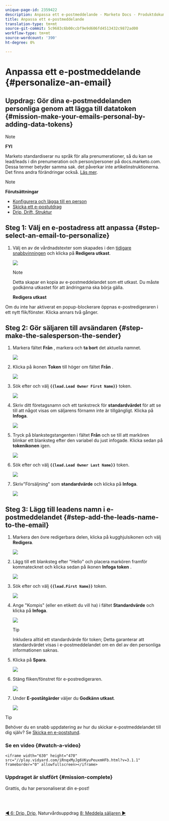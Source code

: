 ```yaml
---
unique-page-id: 2359422
description: Anpassa ett e-postmeddelande - Marketo Docs - Produktdokumentation
title: Anpassa ett e-postmeddelande
translation-type: tm+mt
source-git-commit: 5c9683c6b00ccbf9e9d606fd4513432c9872ad00
workflow-type: tm+mt
source-wordcount: '390'
ht-degree: 0%

---
```



# Anpassa ett e-postmeddelande {#personalize-an-email}

## Uppdrag: Gör dina e-postmeddelanden personliga genom att lägga till datatoken {#mission-make-your-emails-personal-by-adding-data-tokens}

>[!NOTE]
>
>**FYI**
>
>Marketo standardiserar nu språk för alla prenumerationer, så du kan se lead/leads i din prenumeration och person/personer på docs.marketo.com. Dessa termer betyder samma sak. det påverkar inte artikelinstruktionerna. Det finns andra förändringar också. [Läs mer](http://docs.marketo.com/display/DOCS/Updates+to+Marketo+Terminology).

>[!NOTE]
>
>**Förutsättningar**
>
>* [Konfigurera och lägga till en person](get-set-up-and-add-a-person.md)
>* [Skicka ett e-postutdrag](send-an-email.md)
>* [Drip, Drift, Struktur](drip-drip-nurture.md)


## Steg 1: Välj en e-postadress att anpassa {#step-select-an-email-to-personalize}

1. Välj en av de vårdnadstexter som skapades i den [tidigare snabbvinningen](drip-drip-nurture.md) och klicka på **Redigera utkast**.

   ![](assets/one-4.png)

   >[!NOTE]
   >
   >Detta skapar en kopia av e-postmeddelandet som ett utkast. Du måste godkänna utkastet för att ändringarna ska börja gälla.

   **Redigera utkast**

Om du inte har aktiverat en popup-blockerare öppnas e-postredigeraren i ett nytt flik/fönster. Klicka annars två gånger.

## Steg 2: Gör säljaren till avsändaren {#step-make-the-salesperson-the-sender}

1. Markera fältet **Från** , markera och **ta bort** det aktuella namnet.

   ![](assets/two-5.png)

1. Klicka på ikonen **Token** till höger om fältet **Från** .

   ![](assets/three-4.png)

1. Sök efter och välj **`{{lead.Lead Owner First Name}}`** token.

   ![](assets/four-3.png)

1. Skriv ditt företagsnamn och ett tankstreck för **standardvärdet** för att se till att något visas om säljarens förnamn inte är tillgängligt. Klicka på **Infoga**.

   ![](assets/five-4.png)

1. Tryck på blankstegstangenten i fältet **Från** och se till att markören blinkar ett blanksteg efter den variabel du just infogade. Klicka sedan på **tokenikonen** igen.

   ![](assets/six-4.png)

1. Sök efter och välj **`{{lead.Lead Owner Last Name}}`** token.

   ![](assets/seven-5.png)

1. Skriv&quot;Försäljning&quot; som **standardvärde** och klicka på **Infoga**.

   ![](assets/eight-3.png)

## Steg 3: Lägg till leadens namn i e-postmeddelandet {#step-add-the-leads-name-to-the-email}

1. Markera den övre redigerbara delen, klicka på kugghjulsikonen och välj **Redigera**.

   ![](assets/nine-2.png)

1. Lägg till ett blanksteg efter &quot;Hello&quot; och placera markören framför kommatecknet och klicka sedan på ikonen **Infoga token** .

   ![](assets/ten-4.png)

1. Sök efter och välj **`{{lead.First Name}}`** token.

   ![](assets/eleven-4.png)

1. Ange &quot;Kompis&quot; (eller en etikett du vill ha) i fältet **Standardvärde** och klicka på **Infoga**.

   ![](assets/twelve-3.png)

   >[!TIP]
   >
   >Inkludera alltid ett standardvärde för token; Detta garanterar att standardvärdet visas i e-postmeddelandet om en del av den personliga informationen saknas.

1. Klicka på **Spara**.

   ![](assets/thirteen-3.png)

1. Stäng fliken/fönstret för e-postredigeraren.

   ![](assets/fourteen-3.png)

1. Under **E-poståtgärder** väljer du **Godkänn utkast**.

   ![](assets/fifteen-3.png)

>[!TIP]
>
>Behöver du en snabb uppdatering av hur du skickar e-postmeddelandet till dig själv? Se [Skicka en e-poststund](send-an-email.md).

### Se en video {#watch-a-video}

`<iframe width="630" height="470" src="//play.vidyard.com/iRnqxMyJg6VKyuPeuxmHFb.html?v=3.1.1" frameborder="0" allowfullscreen></iframe>`

### Uppdraget är slutfört {#mission-complete}

Grattis, du har personaliserat din e-post!

<br> 

[◄ 6: Drip, Drip,](drip-drip-nurture.md) Naturvårdsuppdrag [8: Meddela säljaren ►](alert-the-sales-rep.md)